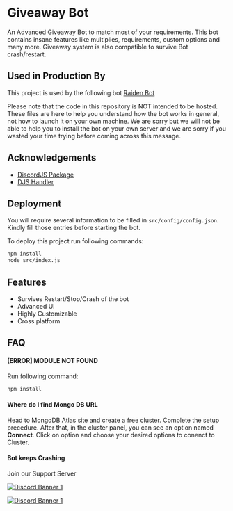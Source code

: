 
# Giveaway Bot

An Advanced Giveaway Bot to match most of your requirements. This bot contains insane features like multiplies, requirements, custom options and many more. Giveaway system is also compatible to survive Bot crash/restart.




## Used in Production By

This project is used by the following bot [Raiden Bot](https://raidenbot.xyz)

Please note that the code in this repository is NOT intended to be hosted. These files are here to help you understand how the bot works in general, not how to launch it on your own machine. We are sorry but we will not be able to help you to install the bot on your own server and we are sorry if you wasted your time trying before coming across this message.

## Acknowledgements

 - [DiscordJS Package](https://github.com/discordjs/discord.js)
 - [DJS Handler](https://github.com/FlameQuard/discordjs-v14-handler)
## Deployment

You will require several information to be filled in `src/config/config.json`. Kindly fill those entries before starting the bot.


To deploy this project run following commands:

```bash
npm install
node src/index.js
```


## Features

- Survives Restart/Stop/Crash of the bot
- Advanced UI
- Highly Customizable
- Cross platform


## FAQ

#### [ERROR] MODULE NOT FOUND

Run following command:
```bash
npm install
```

#### Where do I find Mongo DB URL

Head to MongoDB Atlas site and create a free cluster. Complete the setup precedure. After that, in the cluster panel, you can see an option named **Connect**. Click on option and choose your desired options to conenct to Cluster.

#### Bot keeps Crashing

Join our Support Server

[<img src="https://discordapp.com/api/guilds/890225986375929866/widget.png?style=banner2" alt="Discord Banner 1"/>](https://raidenbot.xyz/support)

[<img src="https://discordapp.com/api/guilds/789443193989103648/widget.png?style=banner2" alt="Discord Banner 1"/>](https://discord.gg/TvjrWtEuyP)


